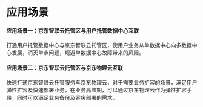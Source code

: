 # 应用场景
      
#### 应用场景一：京东智联云托管区与用户托管数据中心互联
打通用户托管数据中心与京东智联云托管区，使用户业务从单数据中心向多数据中心发展，消灭单点问题，规避单数据中心故障带来的风险。


#### 应用场景二：京东智联云托管区与京东物理云互联
快速打通京东智联云托管服务与京东物理云，对于需要业务扩容的场景，满足用户弹性扩容及快速部署业务，在业务高峰期，可以通过京东物理云作为弹性扩容手段，同时可以满足业务备份及容灾部署的需求。
